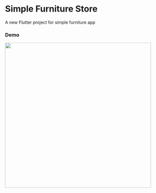 # Simple Furniture Store

A new Flutter project for simple furniture app

### Demo
<img src="./demo.gif" height="480px">
